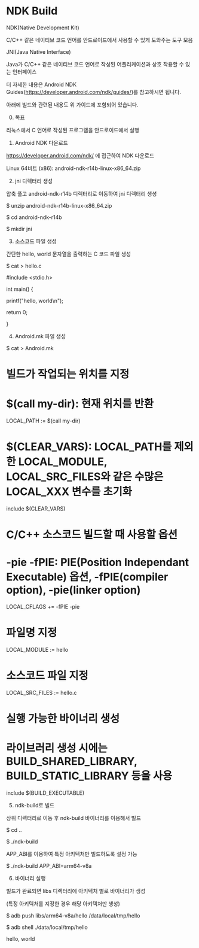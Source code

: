 # **NDK Build**

NDK(Native Development Kit)

C/C++ 같은 네이티브 코드 언어를 안드로이드에서 사용할 수 있게 도와주는 도구 모음



JNI(Java Native Interface)

Java가 C/C++ 같은 네이티브 코드 언어로 작성된 어플리케이션과 상호 작용할 수 있는 인터페이스



더 자세한 내용은 Android NDK Guides(https://developer.android.com/ndk/guides/)를 참고하시면 됩니다.

아래에 빌드와 관련된 내용도 위 가이드에 포함되어 있습니다.





0. 목표

리눅스에서 C 언어로 작성된 프로그램을 안드로이드에서 실행



1. Android NDK 다운로드

https://developer.android.com/ndk/ 에 접근하여 NDK 다운로드

Linux 64비트 (x86): android-ndk-r14b-linux-x86_64.zip



2. jni 디렉터리 생성

압축 풀고 android-ndk-r14b 디렉터리로 이동하여 jni 디렉터리 생성

$ unzip android-ndk-r14b-linux-x86_64.zip

$ cd android-ndk-r14b

$ mkdir jni



3. 소스코드 파일 생성

간단한 hello, world 문자열을 출력하는 C 코드 파일 생성

$ cat > hello.c

#include <stdio.h>

int main() {

printf("hello, world\n");

return 0;

}



4. Android.mk 파일 생성

$ cat > Android.mk

# 빌드가 작업되는 위치를 지정

# $(call my-dir): 현재 위치를 반환

LOCAL_PATH := $(call my-dir)

# $(CLEAR_VARS): LOCAL_PATH를 제외한 LOCAL_MODULE, LOCAL_SRC_FILES와 같은 수많은 LOCAL_XXX 변수를 초기화

include $(CLEAR_VARS)

# C/C++ 소스코드 빌드할 때 사용할 옵션

# -pie -fPIE: PIE(Position Independant Executable) 옵션, -fPIE(compiler option), -pie(linker option)

LOCAL_CFLAGS += -fPIE -pie

# 파일명 지정

LOCAL_MODULE := hello

# 소스코드 파일 지정

LOCAL_SRC_FILES := hello.c

# 실행 가능한 바이너리 생성

# 라이브러리 생성 시에는 BUILD_SHARED_LIBRARY, BUILD_STATIC_LIBRARY 등을 사용

include $(BUILD_EXECUTABLE)



5. ndk-build로 빌드

상위 디렉터리로 이동 후 ndk-build 바이너리를 이용해서 빌드

$ cd ..

$ ./ndk-build

APP_ABI를 이용하여 특정 아키텍처만 빌드하도록 설정 가능

$ ./ndk-build APP_ABI=arm64-v8a



6. 바이너리 실행

빌드가 완료되면 libs 디렉터리에 아키텍처 별로 바이너리가 생성

(특정 아키텍처를 지정한 경우 해당 아키텍처만 생성)

$ adb push libs/arm64-v8a/hello /data/local/tmp/hello

$ adb shell ./data/local/tmp/hello

hello, world

